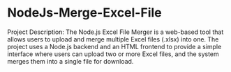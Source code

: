 # NodeJs-Merge-Excel-File
Project Description: The Node.js Excel File Merger is a web-based tool that allows users to upload and merge multiple Excel files (.xlsx) into one. The project uses a Node.js backend and an HTML frontend to provide a simple interface where users can upload two or more Excel files, and the system merges them into a single file for download.  
